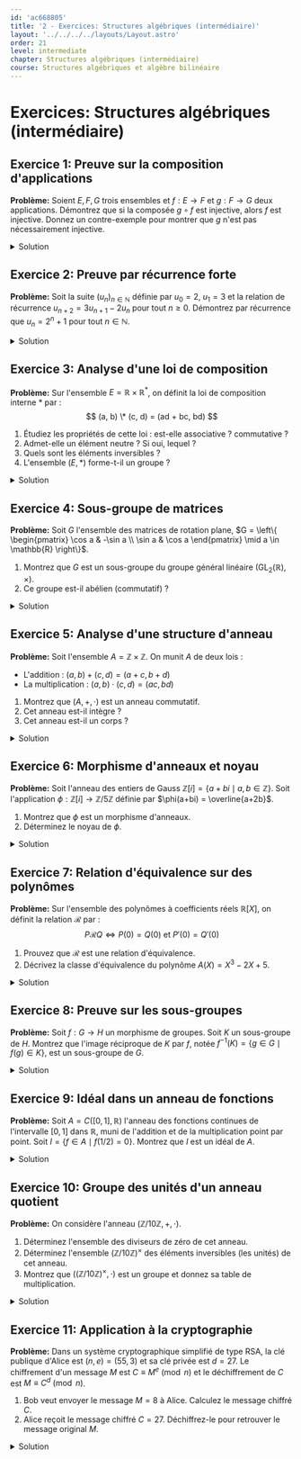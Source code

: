 ```yaml
---
id: 'ac668805'
title: '2 - Exercices: Structures algébriques (intermédiaire)'
layout: '../../../../layouts/Layout.astro'
order: 21
level: intermediate
chapter: Structures algébriques (intermédiaire)
course: Structures algébriques et algèbre bilinéaire
---
```


# Exercices: Structures algébriques (intermédiaire)

## Exercice 1: Preuve sur la composition d'applications

**Problème:** Soient $E, F, G$ trois ensembles et $f : E \to F$ et $g : F \to G$ deux applications. Démontrez que si la composée $g \circ f$ est injective, alors $f$ est injective. Donnez un contre-exemple pour montrer que $g$ n'est pas nécessairement injective.

<details>
<summary>Solution</summary>

**Méthode:** Pour prouver que $f$ est injective, nous utiliserons la définition de l'injectivité et l'hypothèse que $g \circ f$ est injective. Pour le contre-exemple, nous devons construire des applications $f$ et $g$ simples qui satisfont les conditions mais où $g$ n'est pas injective.

**Étapes:**

1.  **Démonstration de l'injectivité de $f$**:

    - Pour montrer que $f$ est injective, nous devons prouver que pour tous $x_1, x_2 \in E$, si $f(x_1) = f(x_2)$, alors $x_1 = x_2$.
    - Soient $x_1, x_2 \in E$ tels que $f(x_1) = f(x_2)$.
    - Appliquons l'application $g$ aux deux côtés de l'égalité : $g(f(x_1)) = g(f(x_2))$.
    - Par définition de la composition, cela s'écrit $(g \circ f)(x_1) = (g \circ f)(x_2)$.
    - Par hypothèse, $g \circ f$ est injective. Donc, de $(g \circ f)(x_1) = (g \circ f)(x_2)$, nous pouvons conclure que $x_1 = x_2$.
    - Nous avons donc montré que $f(x_1) = f(x_2) \Rightarrow x_1 = x_2$. Par conséquent, $f$ est injective.

2.  **Construction d'un contre-exemple pour $g$**:
    - Nous cherchons $f$ et $g$ telles que $g \circ f$ soit injective mais $g$ ne le soit pas.
    - Pour que $g$ ne soit pas injective, il faut qu'elle associe deux éléments distincts de son domaine $F$ à la même image dans $G$.
    - Pour que $g \circ f$ soit injective, il faut que l'image de $f$, $\text{Im}(f)$, n'inclue pas ces deux éléments distincts qui posent problème à $g$.
    - Soient les ensembles $E = \{1\}$, $F = \{a, b\}$ et $G = \{z\}$.
    - Définissons $f: E \to F$ par $f(1) = a$. Cette application est injective.
    - Définissons $g: F \to G$ par $g(a) = z$ et $g(b) = z$. Cette application n'est pas injective car $a \neq b$ mais $g(a) = g(b)$.
    - Calculons la composée $g \circ f : E \to G$. On a $(g \circ f)(1) = g(f(1)) = g(a) = z$.
    - L'application $g \circ f$ est injective car son ensemble de départ $E$ n'a qu'un seul élément. (Toute fonction définie sur un singleton est injective).
    - Nous avons donc bien un exemple où $g \circ f$ est injective, $f$ est injective, mais $g$ ne l'est pas.

**Réponse:** La preuve montre que l'injectivité de $g \circ f$ implique celle de $f$. Un contre-exemple est donné par $f:\{1\} \to \{a,b\}, f(1)=a$ et $g:\{a,b\} \to \{z\}, g(a)=g(b)=z$. Ici $g \circ f$ est injective mais $g$ ne l'est pas.

</details>

## Exercice 2: Preuve par récurrence forte

**Problème:** Soit la suite $(u_n)_{n \in \mathbb{N}}$ définie par $u_0 = 2$, $u_1 = 3$ et la relation de récurrence $u_{n+2} = 3u_{n+1} - 2u_n$ pour tout $n \ge 0$. Démontrez par récurrence que $u_n = 2^n + 1$ pour tout $n \in \mathbb{N}$.

<details>
<summary>Solution</summary>

**Méthode:** La relation de récurrence faisant intervenir deux termes précédents ($u_{n+1}$ et $u_n$), une récurrence forte (ou une récurrence d'ordre 2) est appropriée. Nous devons vérifier la propriété pour deux cas de base, puis prouver l'hérédité en supposant la propriété vraie jusqu'au rang $n+1$.

**Étapes:**

1.  **Initialisation (Cas de base):** Nous devons vérifier que la formule est vraie pour $n=0$ et $n=1$.

    - Pour $n=0$: $u_0 = 2$. La formule donne $2^0 + 1 = 1 + 1 = 2$. La propriété est vraie pour $n=0$.
    - Pour $n=1$: $u_1 = 3$. La formule donne $2^1 + 1 = 2 + 1 = 3$. La propriété est vraie pour $n=1$.

2.  **Hérédité:** Soit $n \in \mathbb{N}$ fixé. Supposons que la propriété $P(k): "u_k = 2^k + 1"$ est vraie pour tous les entiers $k$ tels que $0 \le k \le n+1$. Montrons que la propriété est vraie au rang $n+2$, c'est-à-dire $u_{n+2} = 2^{n+2} + 1$.

3.  **Calcul:** En utilisant la définition de la suite pour $u_{n+2}$:

    $$
    u_{n+2} = 3u_{n+1} - 2u_n
    $$

4.  **Application de l'hypothèse de récurrence:** Comme $n+1 \ge 1$ et $n \ge 0$, les rangs $n+1$ et $n$ sont couverts par notre hypothèse. Nous pouvons donc remplacer $u_{n+1}$ et $u_n$ par leurs expressions données par la formule :

    $$
    u_{n+2} = 3(2^{n+1} + 1) - 2(2^n + 1)
    $$

5.  **Simplification:**

    $$
    u_{n+2} = 3 \cdot 2^{n+1} + 3 - 2 \cdot 2^n - 2
    $$

    $$
    u_{n+2} = 3 \cdot 2 \cdot 2^n - 2 \cdot 2^n + 1
    $$

    $$
    u_{n+2} = 6 \cdot 2^n - 2 \cdot 2^n + 1
    $$

    $$
    u_{n+2} = (6 - 2) \cdot 2^n + 1
    $$

    $$
    u_{n+2} = 4 \cdot 2^n + 1
    $$

    $$
    u_{n+2} = 2^2 \cdot 2^n + 1
    $$

    $$
    u_{n+2} = 2^{n+2} + 1
    $$

    C'est bien la formule que nous voulions démontrer pour le rang $n+2$.

6.  **Conclusion:** Par le principe de récurrence forte, la propriété $u_n = 2^n + 1$ est vraie pour tout entier naturel $n \in \mathbb{N}$.

**Réponse:** $\forall n \in \mathbb{N}, u_n = 2^n + 1$.

</details>

## Exercice 3: Analyse d'une loi de composition

**Problème:** Sur l'ensemble $E = \mathbb{R} \times \mathbb{R}^*$, on définit la loi de composition interne $*$ par :
$$ (a, b) \* (c, d) = (ad + bc, bd) $$

1.  Étudiez les propriétés de cette loi : est-elle associative ? commutative ?
2.  Admet-elle un élément neutre ? Si oui, lequel ?
3.  Quels sont les éléments inversibles ?
4.  L'ensemble $(E, *)$ forme-t-il un groupe ?

<details>
<summary>Solution</summary>

**Méthode:** Nous allons vérifier chaque propriété en appliquant sa définition formelle à la loi donnée.

**Étapes:**

1.  **Commutativité :** On vérifie si $(a, b) * (c, d) = (c, d) * (a, b)$.

    - $(a, b) * (c, d) = (ad + bc, bd)$
    - $(c, d) * (a, b) = (cb + da, db) = (ad + bc, bd)$
    - Les deux expressions sont égales. La loi $*$ est donc commutative.

2.  **Associativité :** On vérifie si $((a, b) * (c, d)) * (e, f) = (a, b) * ((c, d) * (e, f))$.

    - Côté gauche : $((a, b) * (c, d)) * (e, f) = (ad+bc, bd) * (e, f) = ((ad+bc)f + (bd)e, (bd)f) = (adf + bcf + bde, bdf)$.
    - Côté droit : $(a, b) * ((c, d) * (e, f)) = (a, b) * (cf+de, df) = (a(df) + b(cf+de), b(df)) = (adf + bcf + bde, bdf)$.
    - Les deux expressions sont égales. La loi $*$ est donc associative.

3.  **Élément neutre :** On cherche un élément $(e_1, e_2) \in E$ tel que pour tout $(a, b) \in E$, on ait $(a, b) * (e_1, e_2) = (a, b)$.

    - $(a, b) * (e_1, e_2) = (ae_2 + be_1, be_2)$.
    - On doit donc résoudre le système :
      - $ae_2 + be_1 = a$
      - $be_2 = b$
    - De la deuxième équation, puisque $b \in \mathbb{R}^*$, on a $b \neq 0$, donc on peut simplifier par $b$ pour obtenir $e_2 = 1$.
    - En substituant $e_2=1$ dans la première équation, on a $a(1) + be_1 = a$, ce qui donne $a + be_1 = a$, donc $be_1 = 0$.
    - Puisque $b \neq 0$, on doit avoir $e_1 = 0$.
    - L'élément neutre potentiel est $(0, 1)$. On vérifie qu'il appartient bien à $E$ (c'est le cas car $1 \in \mathbb{R}^*$) et que c'est bien un neutre. Comme la loi est commutative, il suffit de vérifier d'un côté. L'élément neutre est $e = (0, 1)$.

4.  **Éléments inversibles :** Soit $(a, b) \in E$. On cherche un élément $(c, d) \in E$ tel que $(a, b) * (c, d) = (0, 1)$.

    - $(a, b) * (c, d) = (ad + bc, bd) = (0, 1)$.
    - On doit résoudre le système :
      - $ad + bc = 0$
      - $bd = 1$
    - De la deuxième équation, on a $d = 1/b$ (ce qui est possible car $b \neq 0$). Pour que $(c, d) \in E$, il faut que $d \in \mathbb{R}^*$, ce qui est vrai si $b \in \mathbb{R}^*$.
    - En substituant $d=1/b$ dans la première équation : $a(1/b) + bc = 0 \Rightarrow a/b + bc = 0 \Rightarrow bc = -a/b \Rightarrow c = -a/b^2$.
    - L'inverse de $(a, b)$ est donc $(-a/b^2, 1/b)$. Cet élément existe pour tout $(a, b) \in E$ et appartient bien à $E$ car $1/b \in \mathbb{R}^*$.
    - Donc, tous les éléments de $E$ sont inversibles.

5.  **Conclusion sur la structure de groupe :**
    - La loi $*$ est interne sur $E$.
    - Elle est associative.
    - Elle admet un élément neutre $e=(0, 1)$.
    - Tout élément de $E$ admet un inverse.
    - Par conséquent, $(E, *)$ est un groupe. Comme la loi est commutative, c'est un groupe abélien.

**Réponse:** La loi est associative et commutative. L'élément neutre est $(0, 1)$. Tout élément $(a, b) \in E$ est inversible et son inverse est $(-a/b^2, 1/b)$. Oui, $(E, *)$ est un groupe abélien.

</details>

## Exercice 4: Sous-groupe de matrices

**Problème:** Soit $G$ l'ensemble des matrices de rotation plane, $G = \left\{ \begin{pmatrix} \cos a & -\sin a \\ \sin a & \cos a \end{pmatrix} \mid a \in \mathbb{R} \right\}$.

1.  Montrez que $G$ est un sous-groupe du groupe général linéaire $(\text{GL}_2(\mathbb{R}), \times)$.
2.  Ce groupe est-il abélien (commutatif) ?

<details>
<summary>Solution</summary>

**Méthode:** Pour montrer que $G$ est un sous-groupe de $\text{GL}_2(\mathbb{R})$, nous utilisons la caractérisation des sous-groupes : vérifier que $G$ est non vide, stable par multiplication et stable par passage à l'inverse. Pour la commutativité, nous calculons le produit de deux matrices de $G$ dans les deux sens.

**Étapes:**

1.  **Vérification des conditions de sous-groupe:**

    - **Non vide :** Pour $a=0$, la matrice est $\begin{pmatrix} \cos 0 & -\sin 0 \\ \sin 0 & \cos 0 \end{pmatrix} = \begin{pmatrix} 1 & 0 \\ 0 & 1 \end{pmatrix} = I_2$. L'élément neutre de $\text{GL}_2(\mathbb{R})$ est dans $G$, donc $G$ n'est pas vide.
    - **Stabilité par multiplication :** Soient $M_a = \begin{pmatrix} \cos a & -\sin a \\ \sin a & \cos a \end{pmatrix}$ et $M_b = \begin{pmatrix} \cos b & -\sin b \\ \sin b & \cos b \end{pmatrix}$ deux éléments de $G$. Calculons leur produit $M_a M_b$.
      $$
      M_a M_b = \begin{pmatrix} \cos a \cos b - \sin a \sin b & -\cos a \sin b - \sin a \cos b \\ \sin a \cos b + \cos a \sin b & -\sin a \sin b + \cos a \cos b \end{pmatrix}
      $$
      En utilisant les formules d'addition trigonométriques, on reconnaît :
      $$
      M_a M_b = \begin{pmatrix} \cos(a+b) & -\sin(a+b) \\ \sin(a+b) & \cos(a+b) \end{pmatrix}
      $$
      Cette matrice est de la forme requise avec l'angle $a+b$, donc $M_a M_b = M_{a+b} \in G$. La loi est stable.
    - **Stabilité par passage à l'inverse :** Soit $M_a \in G$. Le déterminant de $M_a$ est $\det(M_a) = \cos^2 a - (-\sin a)(\sin a) = \cos^2 a + \sin^2 a = 1$. Puisque le déterminant est non nul, $M_a$ est inversible et appartient bien à $\text{GL}_2(\mathbb{R})$.
      L'inverse d'une matrice $2 \times 2$ $\begin{pmatrix} x & y \\ z & w \end{pmatrix}$ est $\frac{1}{xw-yz} \begin{pmatrix} w & -y \\ -z & x \end{pmatrix}$.
      $$
      (M_a)^{-1} = \frac{1}{1} \begin{pmatrix} \cos a & \sin a \\ -\sin a & \cos a \end{pmatrix} = \begin{pmatrix} \cos(-a) & -\sin(-a) \\ \sin(-a) & \cos(-a) \end{pmatrix}
      $$
      Cette matrice est $M_{-a}$, qui est bien un élément de $G$. $G$ est donc stable par passage à l'inverse.
    - Ayant vérifié les trois conditions, $G$ est un sous-groupe de $\text{GL}_2(\mathbb{R})$.

2.  **Commutativité :**
    - Nous avons vu que $M_a M_b = M_{a+b}$.
    - Calculons $M_b M_a$. Par la même formule, on aura $M_b M_a = M_{b+a}$.
    - Comme l'addition dans $\mathbb{R}$ est commutative, $a+b=b+a$, et donc $M_{a+b} = M_{b+a}$.
    - On en conclut que $M_a M_b = M_b M_a$. Le groupe $G$ est abélien.

**Réponse:**

1.  $G$ est un sous-groupe de $\text{GL}_2(\mathbb{R})$ car il contient l'identité, est stable par produit matriciel et par inversion.
2.  Oui, le groupe $G$ est abélien car $M_a M_b = M_{a+b} = M_{b+a} = M_b M_a$.

</details>

## Exercice 5: Analyse d'une structure d'anneau

**Problème:** Soit l'ensemble $A = \mathbb{Z} \times \mathbb{Z}$. On munit $A$ de deux lois :

- L'addition : $(a, b) + (c, d) = (a+c, b+d)$
- La multiplication : $(a, b) \cdot (c, d) = (ac, bd)$

1. Montrez que $(A, +, \cdot)$ est un anneau commutatif.
2. Cet anneau est-il intègre ?
3. Cet anneau est-il un corps ?

<details>
<summary>Solution</summary>

**Méthode:** Nous vérifions les axiomes de la définition d'un anneau commutatif. Pour déterminer si l'anneau est intègre, on cherche des diviseurs de zéro. Pour déterminer si c'est un corps, on regarde si tous les éléments non nuls sont inversibles.

**Étapes:**

1.  **Vérification des axiomes de l'anneau commutatif :**

    - **$(A, +)$ est un groupe abélien :** L'addition est l'addition usuelle sur $\mathbb{Z} \times \mathbb{Z}$. Elle est associative, commutative, l'élément neutre est $(0, 0)$, et l'inverse de $(a, b)$ est $(-a, -b)$. Donc $(A, +)$ est bien un groupe abélien.
    - **$(A, \cdot)$ est un monoïde commutatif :**
      - La multiplication est associative et commutative car la multiplication dans $\mathbb{Z}$ l'est. Par exemple, $(a,b) \cdot (c,d) = (ac,bd) = (ca,db) = (c,d) \cdot (a,b)$.
      - L'élément neutre pour la multiplication est $(1, 1)$, car $(a, b) \cdot (1, 1) = (a \cdot 1, b \cdot 1) = (a, b)$. Donc $(A, \cdot)$ est un monoïde commutatif.
    - **Distributivité :** On vérifie que $\cdot$ est distributive par rapport à $+$.
      Soient $x=(a,b), y=(c,d), z=(e,f)$.
      $x \cdot (y+z) = (a,b) \cdot (c+e, d+f) = (a(c+e), b(d+f)) = (ac+ae, bd+bf)$.
      $x \cdot y + x \cdot z = (ac, bd) + (ae, bf) = (ac+ae, bd+bf)$.
      L'égalité est vérifiée. La distributivité est satisfaite.
    - Conclusion : $(A, +, \cdot)$ est un anneau commutatif.

2.  **Intégrité de l'anneau :**

    - Un anneau est intègre s'il est non nul et n'a pas de diviseurs de zéro. L'anneau n'est pas nul car $(1,1) \neq (0,0)$.
    - Cherchons des diviseurs de zéro, c'est-à-dire des éléments non nuls $x, y$ tels que $x \cdot y = 0_A = (0,0)$.
    - Soit $x = (1, 0)$ et $y = (0, 1)$. Ces deux éléments sont non nuls.
    - Calculons leur produit : $x \cdot y = (1, 0) \cdot (0, 1) = (1 \cdot 0, 0 \cdot 1) = (0, 0)$.
    - Puisque nous avons trouvé des diviseurs de zéro, l'anneau $A$ n'est pas intègre.

3.  **Structure de corps :**
    - Un corps est un anneau commutatif non nul où tout élément non nul est inversible.
    - Puisque nous avons montré que l'anneau n'est pas intègre, il ne peut pas être un corps (car tout corps est intègre).
    - Alternativement, on peut chercher l'inverse d'un élément non nul, par exemple $(2, 3)$. On cherche $(c, d)$ tel que $(2, 3) \cdot (c, d) = (1, 1)$.
    - Cela donne $(2c, 3d) = (1, 1)$, soit $2c=1$ et $3d=1$. Il n'y a pas de solution pour $c, d$ dans $\mathbb{Z}$. Donc $(2, 3)$ n'est pas inversible.
    - L'anneau n'est pas un corps.

**Réponse:**

1.  $(A, +, \cdot)$ est bien un anneau commutatif.
2.  L'anneau n'est pas intègre car il possède des diviseurs de zéro, par exemple $(1, 0) \cdot (0, 1) = (0, 0)$.
3.  L'anneau n'est pas un corps car la plupart de ses éléments non nuls ne sont pas inversibles (et aussi parce qu'il n'est pas intègre).

</details>

## Exercice 6: Morphisme d'anneaux et noyau

**Problème:** Soit l'anneau des entiers de Gauss $\mathbb{Z}[i] = \{a+bi \mid a, b \in \mathbb{Z}\}$. Soit l'application $\phi: \mathbb{Z}[i] \to \mathbb{Z}/5\mathbb{Z}$ définie par $\phi(a+bi) = \overline{a+2b}$.

1.  Montrez que $\phi$ est un morphisme d'anneaux.
2.  Déterminez le noyau de $\phi$.

<details>
<summary>Solution</summary>

**Méthode:** Pour montrer que $\phi$ est un morphisme d'anneaux, nous devons vérifier qu'il préserve l'addition, la multiplication et l'élément unité. Pour trouver le noyau, nous devons résoudre l'équation $\phi(a+bi) = \bar{0}$ dans $\mathbb{Z}/5\mathbb{Z}$.

**Étapes:**

1.  **Vérification des propriétés du morphisme d'anneaux:**

    - **Préserve l'addition :** Soient $z_1 = a+bi$ et $z_2 = c+di$ dans $\mathbb{Z}[i]$.
      $z_1+z_2 = (a+c) + (b+d)i$.
      $\phi(z_1+z_2) = \overline{(a+c) + 2(b+d)} = \overline{a+c+2b+2d}$.
      $\phi(z_1) + \phi(z_2) = \overline{a+2b} + \overline{c+2d} = \overline{a+2b+c+2d}$.
      Les deux sont égaux, donc $\phi(z_1+z_2) = \phi(z_1) + \phi(z_2)$.
    - **Préserve la multiplication :**
      $z_1 \cdot z_2 = (ac-bd) + (ad+bc)i$.
      $\phi(z_1 \cdot z_2) = \overline{(ac-bd) + 2(ad+bc)} = \overline{ac-bd+2ad+2bc}$.
      $\phi(z_1) \cdot \phi(z_2) = (\overline{a+2b}) \cdot (\overline{c+2d}) = \overline{(a+2b)(c+2d)} = \overline{ac+2ad+2bc+4bd}$.
      Dans $\mathbb{Z}/5\mathbb{Z}$, on a $\bar{4} = \overline{-1}$. Donc $\overline{4bd} = \overline{-bd}$.
      Ainsi, $\phi(z_1) \cdot \phi(z_2) = \overline{ac+2ad+2bc-bd}$.
      Les deux sont égaux, donc $\phi(z_1 \cdot z_2) = \phi(z_1) \cdot \phi(z_2)$.
    - **Préserve l'élément unité :** L'unité de $\mathbb{Z}[i]$ est $1 = 1+0i$. L'unité de $\mathbb{Z}/5\mathbb{Z}$ est $\bar{1}$.
      $\phi(1) = \phi(1+0i) = \overline{1+2(0)} = \bar{1}$.
    - Conclusion : $\phi$ est bien un morphisme d'anneaux.

2.  **Détermination du noyau :**
    - Le noyau de $\phi$, $\text{Ker}(\phi)$, est l'ensemble des $z=a+bi \in \mathbb{Z}[i]$ tels que $\phi(z) = \bar{0}$.
    - $\phi(a+bi) = \overline{a+2b} = \bar{0}$.
    - Cela signifie que $a+2b$ est un multiple de 5, c'est-à-dire $a+2b \equiv 0 \pmod 5$.
    - On peut exprimer $a$ en fonction de $b$ (modulo 5) : $a \equiv -2b \pmod 5$, ou encore $a \equiv 3b \pmod 5$.
    - Cela signifie qu'il existe un entier $k$ tel que $a = 3b + 5k$.
    - Le noyau est donc l'ensemble des nombres complexes $a+bi$ tels que $a,b,k \in \mathbb{Z}$ et $a=3b+5k$.
    - On peut écrire un élément du noyau comme $(3b+5k) + bi = b(3+i) + k(5)$.
    - Ceci décrit l'idéal engendré par les éléments $3+i$ et $5$ dans $\mathbb{Z}[i]$. On peut montrer que cet idéal est en fait engendré par un seul élément, $2-i$ (car $5 = (2-i)(2+i)$ et $3+i = i(1-3i) = i(1- (a-5k)) ...$ la description $a \equiv 3b \pmod 5$ est suffisante).
    - Une autre façon de le voir est que $a+2b \equiv 0 \pmod 5$ est équivalent à $a-3b \equiv 0 \pmod 5$. Or, $a+bi$ est un multiple de $2-i$ si et seulement si $(a+bi)(2+i) = (2a-b) + i(a+2b)$ a une partie imaginaire divisible par 5.

**Réponse:**

1. $\phi$ est un morphisme d'anneaux car il préserve l'addition, la multiplication et l'élément unité.
2. Le noyau de $\phi$ est l'ensemble $\text{Ker}(\phi) = \{a+bi \in \mathbb{Z}[i] \mid a+2b \equiv 0 \pmod 5\}$. C'est l'idéal engendré par $2-i$ (ou $3+i$).

</details>

## Exercice 7: Relation d'équivalence sur des polynômes

**Problème:** Sur l'ensemble des polynômes à coefficients réels $\mathbb{R}[X]$, on définit la relation $\mathcal{R}$ par :
$$ P \mathcal{R} Q \iff P(0) = Q(0) \text{ et } P'(0) = Q'(0) $$

1.  Prouvez que $\mathcal{R}$ est une relation d'équivalence.
2.  Décrivez la classe d'équivalence du polynôme $A(X) = X^3 - 2X + 5$.

<details>
<summary>Solution</summary>

**Méthode:** Nous vérifions les trois propriétés (réflexivité, symétrie, transitivité) pour une relation d'équivalence. Pour décrire la classe d'équivalence, nous identifions les caractéristiques communes de tous les polynômes qui sont en relation avec $A(X)$.

**Étapes:**

1.  **Preuve que $\mathcal{R}$ est une relation d'équivalence :**

    - **Réflexivité :** Pour tout $P \in \mathbb{R}[X]$, on a $P(0)=P(0)$ et $P'(0)=P'(0)$. Donc $P \mathcal{R} P$. La relation est réflexive.
    - **Symétrie :** Soient $P, Q \in \mathbb{R}[X]$ tels que $P \mathcal{R} Q$. Par définition, $P(0) = Q(0)$ et $P'(0) = Q'(0)$. Cela implique que $Q(0) = P(0)$ et $Q'(0) = P'(0)$. Donc $Q \mathcal{R} P$. La relation est symétrique.
    - **Transitivité :** Soient $P, Q, R \in \mathbb{R}[X]$ tels que $P \mathcal{R} Q$ et $Q \mathcal{R} R$.
      - $P \mathcal{R} Q \implies P(0) = Q(0)$ et $P'(0) = Q'(0)$.
      - $Q \mathcal{R} R \implies Q(0) = R(0)$ et $Q'(0) = R'(0)$.
      - Par transitivité de l'égalité dans $\mathbb{R}$, on en déduit que $P(0) = R(0)$ et $P'(0) = R'(0)$.
      - Donc $P \mathcal{R} R$. La relation est transitive.
    - $\mathcal{R}$ est bien une relation d'équivalence.

2.  **Description de la classe d'équivalence de $A(X) = X^3 - 2X + 5$ :**
    - Soit $P(X)$ un polynôme dans la classe d'équivalence de $A(X)$, notée $\text{cl}(A)$. Par définition, $P \mathcal{R} A$.
    - Cela signifie que $P(0) = A(0)$ et $P'(0) = A'(0)$.
    - Calculons les valeurs pour $A(X)$:
      - $A(0) = 0^3 - 2(0) + 5 = 5$.
      - La dérivée de $A(X)$ est $A'(X) = 3X^2 - 2$.
      - $A'(0) = 3(0)^2 - 2 = -2$.
    - Donc, un polynôme $P(X)$ est dans $\text{cl}(A)$ si et seulement si $P(0) = 5$ et $P'(0) = -2$.
    - Écrivons un polynôme général $P(X)$ sous la forme $P(X) = a_0 + a_1 X + a_2 X^2 + \dots + a_n X^n$.
    - On a $P(0) = a_0$. Donc la condition $P(0)=5$ signifie que le terme constant est 5.
    - La dérivée est $P'(X) = a_1 + 2a_2 X + \dots + na_n X^{n-1}$.
    - On a $P'(0) = a_1$. Donc la condition $P'(0)=-2$ signifie que le coefficient de $X$ est -2.
    - La classe d'équivalence de $A(X)$ est donc l'ensemble de tous les polynômes de $\mathbb{R}[X]$ dont le terme constant est 5 et dont le coefficient du terme en $X$ est -2.
    - On peut l'écrire comme :
      $$
      \text{cl}(A) = \{ 5 - 2X + a_2 X^2 + \dots + a_n X^n \mid n \ge 2, a_i \in \mathbb{R} \}
      $$
      ou plus simplement, l'ensemble des polynômes $P(X)$ qui peuvent s'écrire sous la forme $P(X) = 5 - 2X + X^2 Q(X)$ pour un certain $Q(X) \in \mathbb{R}[X]$.

**Réponse:**

1.  La relation $\mathcal{R}$ est réflexive, symétrique et transitive, c'est donc une relation d'équivalence.
2.  La classe d'équivalence de $A(X) = X^3 - 2X + 5$ est l'ensemble de tous les polynômes $P(X)$ de la forme $P(X) = 5 - 2X + \sum_{k=2}^n a_k X^k$.

</details>

## Exercice 8: Preuve sur les sous-groupes

**Problème:** Soit $f: G \to H$ un morphisme de groupes. Soit $K$ un sous-groupe de $H$. Montrez que l'image réciproque de $K$ par $f$, notée $f^{-1}(K) = \{g \in G \mid f(g) \in K\}$, est un sous-groupe de $G$.

<details>
<summary>Solution</summary>

**Méthode:** Nous utilisons la caractérisation des sous-groupes. Nous devons montrer que $f^{-1}(K)$ est non vide, stable par la loi de groupe et stable par passage à l'inverse.

**Étapes:**

1.  **Vérifier que $f^{-1}(K)$ est non vide:**

    - Soit $e_G$ l'élément neutre de $G$ et $e_H$ celui de $H$.
    - Comme $f$ est un morphisme de groupes, on a $f(e_G) = e_H$.
    - Comme $K$ est un sous-groupe de $H$, il contient l'élément neutre $e_H$. Donc $e_H \in K$.
    - Puisque $f(e_G) = e_H \in K$, par définition de l'image réciproque, $e_G \in f^{-1}(K)$.
    - Donc, $f^{-1}(K)$ n'est pas vide.

2.  **Vérifier la stabilité par la loi de groupe:**

    - Soient $g_1, g_2 \in f^{-1}(K)$.
    - Par définition, cela signifie que $f(g_1) \in K$ et $f(g_2) \in K$.
    - Nous devons montrer que $g_1 g_2 \in f^{-1}(K)$, c'est-à-dire que $f(g_1 g_2) \in K$.
    - Puisque $f$ est un morphisme, $f(g_1 g_2) = f(g_1) f(g_2)$.
    - Or, $f(g_1) \in K$ et $f(g_2) \in K$. Comme $K$ est un sous-groupe, il est stable par la loi de groupe de $H$.
    - Donc, le produit $f(g_1) f(g_2)$ est un élément de $K$.
    - Ainsi, $f(g_1 g_2) \in K$, ce qui prouve que $g_1 g_2 \in f^{-1}(K)$.

3.  **Vérifier la stabilité par passage à l'inverse:**

    - Soit $g \in f^{-1}(K)$. Cela signifie que $f(g) \in K$.
    - Nous devons montrer que $g^{-1} \in f^{-1}(K)$, c'est-à-dire que $f(g^{-1}) \in K$.
    - Puisque $f$ est un morphisme, $f(g^{-1}) = (f(g))^{-1}$.
    - Or, $f(g) \in K$. Comme $K$ est un sous-groupe, il est stable par passage à l'inverse.
    - Donc, l'inverse $(f(g))^{-1}$ est un élément de $K$.
    - Ainsi, $f(g^{-1}) \in K$, ce qui prouve que $g^{-1} \in f^{-1}(K)$.

4.  **Conclusion:** $f^{-1}(K)$ est un sous-ensemble non vide de $G$, stable par multiplication et par inversion. C'est donc un sous-groupe de $G$.

**Réponse:** L'ensemble $f^{-1}(K)$ est un sous-groupe de $G$.

</details>

## Exercice 9: Idéal dans un anneau de fonctions

**Problème:** Soit $A = C([0, 1], \mathbb{R})$ l'anneau des fonctions continues de l'intervalle $[0, 1]$ dans $\mathbb{R}$, muni de l'addition et de la multiplication point par point.
Soit $I = \{f \in A \mid f(1/2) = 0\}$. Montrez que $I$ est un idéal de $A$.

<details>
<summary>Solution</summary>

**Méthode:** Pour montrer que $I$ est un idéal de l'anneau commutatif $A$, nous devons vérifier deux conditions :

1. $I$ est un sous-groupe de $(A, +)$.
2. $I$ est absorbant pour la multiplication : pour toute fonction $g \in A$ et toute fonction $f \in I$, le produit $g \cdot f$ est dans $I$.

**Étapes:**

1.  **Vérifier que $(I, +)$ est un sous-groupe de $(A, +)$:**

    - **Non vide :** La fonction nulle, $f_0(x) = 0$ pour tout $x \in [0, 1]$, est continue et vérifie $f_0(1/2) = 0$. Donc la fonction nulle est dans $I$, et $I$ n'est pas vide.
    - **Stabilité par addition :** Soient $f_1, f_2 \in I$. Cela signifie que $f_1(1/2) = 0$ et $f_2(1/2) = 0$. La somme est la fonction $f_1+f_2$ définie par $(f_1+f_2)(x) = f_1(x) + f_2(x)$.
      Évaluons en $x=1/2$ : $(f_1+f_2)(1/2) = f_1(1/2) + f_2(1/2) = 0 + 0 = 0$.
      Donc $f_1+f_2 \in I$.
    - **Stabilité par opposé :** Soit $f \in I$. Donc $f(1/2)=0$. L'opposé de $f$ est la fonction $-f$ définie par $(-f)(x) = -f(x)$.
      Évaluons en $x=1/2$ : $(-f)(1/2) = -f(1/2) = -0 = 0$.
      Donc $-f \in I$.
    - Ces trois points montrent que $I$ est un sous-groupe de $(A, +)$.

2.  **Vérifier la propriété d'absorption :**

    - Soit $f \in I$ et $g \in A$.
    - Par définition, $f(1/2)=0$. La fonction $g$ est une fonction continue quelconque de $A$.
    - Nous devons montrer que le produit $g \cdot f$ est dans $I$. Le produit est la fonction définie par $(g \cdot f)(x) = g(x)f(x)$.
    - Évaluons ce produit en $x=1/2$ :
      $$
      (g \cdot f)(1/2) = g(1/2) \cdot f(1/2)
      $$
    - Puisque $f(1/2) = 0$, on a :
      $$
      (g \cdot f)(1/2) = g(1/2) \cdot 0 = 0
      $$
    - La fonction $g \cdot f$ s'annule en $1/2$. Étant un produit de fonctions continues, elle est aussi continue. Donc $g \cdot f \in I$.
    - La propriété d'absorption est vérifiée.

3.  **Conclusion:** $I$ est un sous-groupe additif de $A$ et il est absorbant pour la multiplication. Par conséquent, $I$ est un idéal de l'anneau $A$.

**Réponse:** L'ensemble $I = \{f \in C([0, 1], \mathbb{R}) \mid f(1/2) = 0\}$ est un idéal de l'anneau des fonctions continues sur $[0, 1]$.

</details>

## Exercice 10: Groupe des unités d'un anneau quotient

**Problème:** On considère l'anneau $(\mathbb{Z}/10\mathbb{Z}, +, \cdot)$.

1.  Déterminez l'ensemble des diviseurs de zéro de cet anneau.
2.  Déterminez l'ensemble $(\mathbb{Z}/10\mathbb{Z})^\times$ des éléments inversibles (les unités) de cet anneau.
3.  Montrez que $((\mathbb{Z}/10\mathbb{Z})^\times, \cdot)$ est un groupe et donnez sa table de multiplication.

<details>
<summary>Solution</summary>

**Méthode:** Les éléments de $\mathbb{Z}/10\mathbb{Z}$ sont les classes $\bar{k}$ pour $k \in \{0, ..., 9\}$. Un élément $\bar{k}$ est un diviseur de zéro s'il est non nul et s'il existe $\bar{m} \neq \bar{0}$ tel que $\bar{k}\bar{m}=\bar{0}$. Un élément $\bar{k}$ est inversible si $\text{pgcd}(k, 10)=1$. Une fois les unités trouvées, on vérifie que c'est un groupe en construisant sa table de multiplication.

**Étapes:**

1.  **Diviseurs de zéro :** On cherche les $\bar{k} \neq \bar{0}$ pour lesquels il existe $\bar{m} \neq \bar{0}$ tel que $km \equiv 0 \pmod{10}$.

    - $\bar{2} \cdot \bar{5} = \overline{10} = \bar{0}$. Donc $\bar{2}$ et $\bar{5}$ sont des diviseurs de zéro.
    - $\bar{4} \cdot \bar{5} = \overline{20} = \bar{0}$. Donc $\bar{4}$ est un diviseur de zéro.
    - $\bar{6} \cdot \bar{5} = \overline{30} = \bar{0}$. Donc $\bar{6}$ est un diviseur de zéro.
    - $\bar{8} \cdot \bar{5} = \overline{40} = \bar{0}$. Donc $\bar{8}$ est un diviseur de zéro.
    - Les diviseurs de zéro sont les $\bar{k}$ où $\text{pgcd}(k, 10) \neq 1$ et $k \not\equiv 0 \pmod{10}$.
    - L'ensemble des diviseurs de zéro est $\{\bar{2}, \bar{4}, \bar{5}, \bar{6}, \bar{8}\}$.

2.  **Éléments inversibles (unités) :** Les unités de $\mathbb{Z}/n\mathbb{Z}$ sont les classes $\bar{k}$ telles que $\text{pgcd}(k, n) = 1$. Ici $n=10$.

    - $\text{pgcd}(1, 10) = 1 \implies \bar{1}$ est une unité.
    - $\text{pgcd}(2, 10) = 2 \neq 1$.
    - $\text{pgcd}(3, 10) = 1 \implies \bar{3}$ est une unité.
    - $\text{pgcd}(4, 10) = 2 \neq 1$.
    - $\text{pgcd}(5, 10) = 5 \neq 1$.
    - $\text{pgcd}(6, 10) = 2 \neq 1$.
    - $\text{pgcd}(7, 10) = 1 \implies \bar{7}$ est une unité.
    - $\text{pgcd}(8, 10) = 2 \neq 1$.
    - $\text{pgcd}(9, 10) = 1 \implies \bar{9}$ est une unité.
    - L'ensemble des unités est $(\mathbb{Z}/10\mathbb{Z})^\times = \{\bar{1}, \bar{3}, \bar{7}, \bar{9}\}$.

3.  **Structure de groupe et table de multiplication :**
    - L'ensemble des unités d'un anneau forme toujours un groupe pour la multiplication. Montrons-le en construisant la table.
    - La table de multiplication pour $(\mathbb{Z}/10\mathbb{Z})^\times$:
      - $\bar{3} \cdot \bar{3} = \bar{9}$
      - $\bar{3} \cdot \bar{7} = \overline{21} = \bar{1}$
      - $\bar{3} \cdot \bar{9} = \overline{27} = \bar{7}$
      - $\bar{7} \cdot \bar{7} = \overline{49} = \bar{9}$
      - $\bar{7} \cdot \bar{9} = \overline{63} = \bar{3}$
      - $\bar{9} \cdot \bar{9} = \overline{81} = \bar{1}$

| $\times$  | $\bar{1}$ | $\bar{3}$ | $\bar{7}$ | $\bar{9}$ |
| --------- | --------- | --------- | --------- | --------- |
| $\bar{1}$ | $\bar{1}$ | $\bar{3}$ | $\bar{7}$ | $\bar{9}$ |
| $\bar{3}$ | $\bar{3}$ | $\bar{9}$ | $\bar{1}$ | $\bar{7}$ |
| $\bar{7}$ | $\bar{7}$ | $\bar{1}$ | $\bar{9}$ | $\bar{3}$ |
| $\bar{9}$ | $\bar{9}$ | $\bar{7}$ | $\bar{3}$ | $\bar{1}$ |

    -   La table montre que l'opération est interne. L'associativité est héritée de l'anneau. L'élément neutre est $\bar{1}$. Chaque élément a un inverse : $\bar{1}^{-1}=\bar{1}$, $\bar{3}^{-1}=\bar{7}$, $\bar{7}^{-1}=\bar{3}$, $\bar{9}^{-1}=\bar{9}$.
    -   C'est donc bien un groupe.

**Réponse:**

1.  Les diviseurs de zéro sont $\{\bar{2}, \bar{4}, \bar{5}, \bar{6}, \bar{8}\}$.
2.  L'ensemble des unités est $(\mathbb{Z}/10\mathbb{Z})^\times = \{\bar{1}, \bar{3}, \bar{7}, \bar{9}\}$.
3.  $((\mathbb{Z}/10\mathbb{Z})^\times, \cdot)$ est un groupe dont la table de multiplication est donnée ci-dessus.

</details>

## Exercice 11: Application à la cryptographie

**Problème:** Dans un système cryptographique simplifié de type RSA, la clé publique d'Alice est $(n, e) = (55, 3)$ et sa clé privée est $d=27$. Le chiffrement d'un message $M$ est $C \equiv M^e \pmod n$ et le déchiffrement de $C$ est $M \equiv C^d \pmod n$.

1.  Bob veut envoyer le message $M=8$ à Alice. Calculez le message chiffré $C$.
2.  Alice reçoit le message chiffré $C=27$. Déchiffrez-le pour retrouver le message original $M$.

<details>
<summary>Solution</summary>

**Méthode:** Il s'agit d'appliquer les formules de chiffrement et de déchiffrement en utilisant l'arithmétique modulaire, c'est-à-dire les calculs dans l'anneau $\mathbb{Z}/55\mathbb{Z}$. Pour calculer les puissances, on peut utiliser des décompositions astucieuses pour simplifier les calculs.

**Étapes:**

1.  **Chiffrement de $M=8$ :**

    - On doit calculer $C \equiv 8^3 \pmod{55}$.
    - $8^2 = 64$. Modulo 55, $64 \equiv 9 \pmod{55}$.
    - $8^3 = 8^2 \cdot 8 \equiv 9 \cdot 8 \pmod{55}$.
    - $9 \cdot 8 = 72$.
    - $72 = 55 + 17$, donc $72 \equiv 17 \pmod{55}$.
    - Le message chiffré est $C=17$.

2.  **Déchiffrement de $C=27$ :**
    - On doit calculer $M \equiv 27^{27} \pmod{55}$.
    - C'est une grande puissance, il faut la calculer par étapes. On utilise l'exponentiation rapide (ou binaire).
    - On décompose l'exposant 27 en somme de puissances de 2 : $27 = 16 + 8 + 2 + 1$.
    - On calcule les puissances successives de 27 modulo 55 :
      - $27^1 \equiv 27 \pmod{55}$
      - $27^2 = 729$. On divise 729 par 55. $729 = 13 \times 55 + 14$. Donc $27^2 \equiv 14 \pmod{55}$.
      - $27^4 \equiv (27^2)^2 \equiv 14^2 = 196$. On divise 196 par 55. $196 = 3 \times 55 + 31$. Donc $27^4 \equiv 31 \pmod{55}$.
      - $27^8 \equiv (27^4)^2 \equiv 31^2 = 961$. On divise 961 par 55. $961 = 17 \times 55 + 26$. Donc $27^8 \equiv 26 \pmod{55}$.
      - $27^{16} \equiv (27^8)^2 \equiv 26^2 = 676$. On divise 676 par 55. $676 = 12 \times 55 + 16$. Donc $27^{16} \equiv 16 \pmod{55}$.
    - Maintenant, on recombine les résultats :
      $$
      27^{27} \equiv 27^{16} \cdot 27^8 \cdot 27^2 \cdot 27^1 \pmod{55}
      $$
      $$
      \equiv 16 \cdot 26 \cdot 14 \cdot 27 \pmod{55}
      $$
    - Calculons par paires :
      - $16 \cdot 26 = 416$. On divise 416 par 55. $416 = 7 \times 55 + 31$. Donc $16 \cdot 26 \equiv 31 \pmod{55}$.
      - $14 \cdot 27 = 378$. On divise 378 par 55. $378 = 6 \times 55 + 48$. Donc $14 \cdot 27 \equiv 48 \pmod{55}$.
      - Il reste à calculer $31 \cdot 48 \pmod{55}$.
      - $31 \cdot 48 = 1488$. On divise 1488 par 55. $1488 = 27 \times 55 + 3$.
      - Donc $1488 \equiv 3 \pmod{55}$.
    - Le message original était $M=3$.

**Réponse:**

1.  Le message chiffré correspondant à $M=8$ est $C=17$.
2.  Le message original correspondant au chiffré $C=27$ est $M=3$.

</details>

